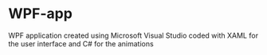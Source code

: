 # WPF-app
WPF application created using Microsoft Visual Studio coded with XAML for the user interface and C# for the animations
